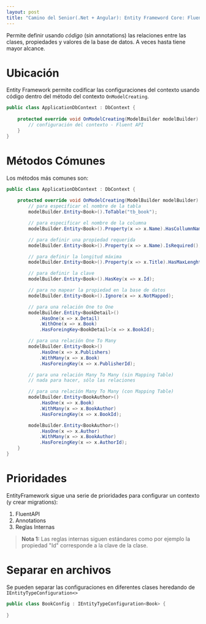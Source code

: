```yaml
---
layout: post
title: "Camino del Senior(.Net + Angular): Entity Frameword Core: Fluent API"
---
```


Permite definir usando *código* (sin annotations) las <!--more-->relaciones entre las clases, propiedades y valores de la base de datos. A veces hasta tiene mayor alcance.

# Ubicación

Entity Framework permite codificar las configuraciones del contexto usando código dentro del método del contexto `OnModelCreating`.
```csharp
public class ApplicationDbContext : DbContext {
    
    protected override void OnModelCreating(ModelBuilder modelBuilder) {
        // configuración del contexto - Fluent API
    }
}
```

# Métodos Cómunes
Los métodos más comunes son:
```csharp
public class ApplicationDbContext : DbContext {
    
    protected override void OnModelCreating(ModelBuilder modelBuilder) {
        // para especificar el nombre de la tabla
        modelBuilder.Entity<Book>().ToTable("tb_book"); 

        // para especificar el nombre de la columna
        modelBuilder.Entity<Book>().Property(x => x.Name).HasCollumnName("cl_name");

        // para definir una propiedad requerida
        modelBuilder.Entity<Book>().Property(x => x.Name).IsRequired(); 

        // para definir la longitud máxima
        modelBuilder.Entity<Book>().Property(x => x.Title).HasMaxLenght(50); 

        // para definir la clave
        modelBuilder.Entity<Book>().HasKey(x => x.Id);

        // para no mapear la propiedad en la base de datos
        modelBuilder.Entity<Book>().Ignore(x => x.NotMapped);

        // para una relación One to One
        modelBuilder.Entity<BookDetail>()
            .HasOne(x => x.Detail)
            .WithOne(x => x.Book)
            .HasForeingKey<BookDetail>(x => x.BookId);

        // para una relación One To Many
        modelBuilder.Entity<Book>()
            .HasOne(x => x.Publishers)
            .WithMany(x => x.Book)
            .HasForeingKey(x => x.PublisherId);

        // para una relación Many To Many (sin Mapping Table)
        // nada para hacer, sólo las relaciones

        // para una relación Many To Many (con Mapping Table)
        modelBuilder.Entity<BookAuthor>()
            .HasOne(x => x.Book)
            .WithMany(x => x.BookAuthor)
            .HasForeingKey(x => x.BookId);

        modelBuilder.Entity<BookAuthor>()
            .HasOne(x => x.Author)
            .WithMany(x => x.BookAuthor)
            .HasForeingKey(x => x.AuthorId);
    }
}
```

# Prioridades
EntityFramework sigue una serie de prioridades para configurar un contexto (y crear migrations):
1. FluentAPI
2. Annotations
3. Reglas Internas

> **Nota 1:** Las  reglas internas siguen estándares como por ejemplo la propiedad "Id" corresponde a la clave de la clase.

# Separar en archivos

Se pueden separar las configuraciones en diferentes clases heredando de `IEntityTypeConfiguration<>`
```csharp
public class BookConfig : IEntityTypeConfiguration<Book> {
    
}
```


